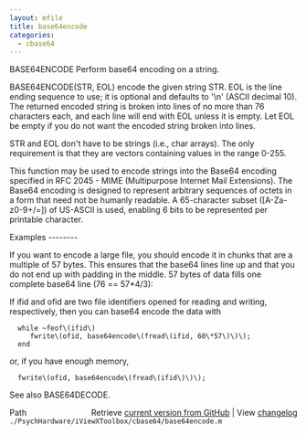 ```yaml
---
layout: mfile
title: base64encode
categories:
  - cbase64
---
```


BASE64ENCODE Perform base64 encoding on a string.

   BASE64ENCODE\(STR, EOL\) encode the given string STR.  EOL is the line ending
   sequence to use; it is optional and defaults to '\\n' \(ASCII decimal 10\).
   The returned encoded string is broken into lines of no more than 76
   characters each, and each line will end with EOL unless it is empty.  Let
   EOL be empty if you do not want the encoded string broken into lines.

   STR and EOL don't have to be strings \(i.e., char arrays\).  The only
   requirement is that they are vectors containing values in the range 0\-255.

   This function may be used to encode strings into the Base64 encoding
   specified in RFC 2045 \- MIME \(Multipurpose Internet Mail Extensions\).  The
   Base64 encoding is designed to represent arbitrary sequences of octets in a
   form that need not be humanly readable.  A 65\-character subset
   \(\[A\-Za\-z0\-9\+/=\]\) of US\-ASCII is used, enabling 6 bits to be represented per
   printable character.

   Examples
   \-\-\-\-\-\-\-\-

   If you want to encode a large file, you should encode it in chunks that are
   a multiple of 57 bytes.  This ensures that the base64 lines line up and
   that you do not end up with padding in the middle.  57 bytes of data fills
   one complete base64 line \(76 == 57\*4/3\):

   If ifid and ofid are two file identifiers opened for reading and writing,
   respectively, then you can base64 encode the data with

      while ~feof\(ifid\)
         fwrite\(ofid, base64encode\(fread\(ifid, 60\*57\)\)\);
      end

   or, if you have enough memory,

      fwrite\(ofid, base64encode\(fread\(ifid\)\)\);

   See also BASE64DECODE.


<div class="code_header" style="text-align:right;">
  <span style="float:left;">Path&nbsp;&nbsp;</span> <span class="counter">Retrieve <a href=
  "https://raw.github.com/Psychtoolbox-3/Psychtoolbox-3/beta/./PsychHardware/iViewXToolbox/cbase64/base64encode.m">current version from GitHub</a> | View <a href=
  "https://github.com/Psychtoolbox-3/Psychtoolbox-3/commits/beta/./PsychHardware/iViewXToolbox/cbase64/base64encode.m">changelog</a></span>
</div>
<div class="code">
  <code>./PsychHardware/iViewXToolbox/cbase64/base64encode.m</code>
</div>
